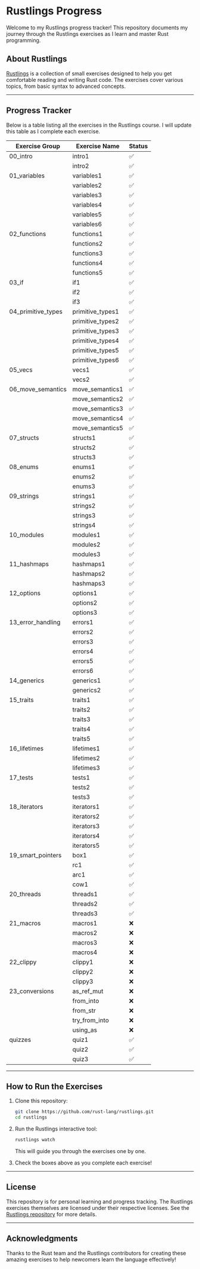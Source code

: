 # Rustlings Progress

Welcome to my Rustlings progress tracker! This repository documents my journey through the Rustlings exercises as I learn and master Rust programming.

## About Rustlings

[Rustlings](https://github.com/rust-lang/rustlings) is a collection of small exercises designed to help you get comfortable reading and writing Rust code. The exercises cover various topics, from basic syntax to advanced concepts.

---

## Progress Tracker

Below is a table listing all the exercises in the Rustlings course. I will update this table as I complete each exercise.

| Exercise Group         | Exercise Name          | Status  |
|------------------------|------------------------|---------|
| 00_intro               | intro1                | ✅     |
|                        | intro2                | ✅     |
| 01_variables           | variables1            | ✅     |
|                        | variables2            | ✅     |
|                        | variables3            | ✅     |
|                        | variables4            | ✅     |
|                        | variables5            | ✅     |
|                        | variables6            | ✅     |
| 02_functions           | functions1            | ✅     |
|                        | functions2            | ✅     |
|                        | functions3            | ✅     |
|                        | functions4            | ✅     |
|                        | functions5            | ✅     |
| 03_if                  | if1                   | ✅     |
|                        | if2                   | ✅     |
|                        | if3                   | ✅     |
| 04_primitive_types     | primitive_types1      | ✅     |
|                        | primitive_types2      | ✅     |
|                        | primitive_types3      | ✅     |
|                        | primitive_types4      | ✅     |
|                        | primitive_types5      | ✅     |
|                        | primitive_types6      | ✅     |
| 05_vecs                | vecs1                 | ✅     |
|                        | vecs2                 | ✅     |
| 06_move_semantics      | move_semantics1       | ✅     |
|                        | move_semantics2       | ✅     |
|                        | move_semantics3       | ✅     |
|                        | move_semantics4       | ✅     |
|                        | move_semantics5       | ✅     |
| 07_structs             | structs1              | ✅     |
|                        | structs2              | ✅     |
|                        | structs3              | ✅     |
| 08_enums               | enums1                | ✅     |
|                        | enums2                | ✅     |
|                        | enums3                | ✅     |
| 09_strings             | strings1              | ✅     |
|                        | strings2              | ✅     |
|                        | strings3              | ✅     |
|                        | strings4              | ✅     |
| 10_modules             | modules1              | ✅     |
|                        | modules2              | ✅     |
|                        | modules3              | ✅     |
| 11_hashmaps            | hashmaps1             | ✅     |
|                        | hashmaps2             | ✅     |
|                        | hashmaps3             | ✅     |
| 12_options             | options1              | ✅     |
|                        | options2              | ✅     |
|                        | options3              | ✅     |
| 13_error_handling      | errors1               | ✅     |
|                        | errors2               | ✅     |
|                        | errors3               | ✅     |
|                        | errors4               | ✅     |
|                        | errors5               | ✅     |
|                        | errors6               | ✅     |
| 14_generics            | generics1             | ✅     |
|                        | generics2             | ✅     |
| 15_traits              | traits1               | ✅     |
|                        | traits2               | ✅     |
|                        | traits3               | ✅     |
|                        | traits4               | ✅     |
|                        | traits5               | ✅     |
| 16_lifetimes           | lifetimes1            | ✅     |
|                        | lifetimes2            | ✅     |
|                        | lifetimes3            | ✅     |
| 17_tests               | tests1                | ✅     |
|                        | tests2                | ✅     |
|                        | tests3                | ✅     |
| 18_iterators           | iterators1            | ✅     |
|                        | iterators2            | ✅     |
|                        | iterators3            | ✅     |
|                        | iterators4            | ✅     |
|                        | iterators5            | ✅     |
| 19_smart_pointers      | box1                  | ✅     |
|                        | rc1                   | ✅     |
|                        | arc1                  | ✅     |
|                        | cow1                  | ✅     |
| 20_threads             | threads1              | ✅     |
|                        | threads2              | ✅     |
|                        | threads3              | ✅     |
| 21_macros              | macros1               | ❌     |
|                        | macros2               | ❌     |
|                        | macros3               | ❌     |
|                        | macros4               | ❌     |
| 22_clippy              | clippy1               | ❌     |
|                        | clippy2               | ❌     |
|                        | clippy3               | ❌     |
| 23_conversions         | as_ref_mut            | ❌     |
|                        | from_into             | ❌     |
|                        | from_str              | ❌     |
|                        | try_from_into         | ❌     |
|                        | using_as              | ❌     |
| quizzes                | quiz1                 | ✅     |
|                        | quiz2                 | ✅     |
|                        | quiz3                 | ✅     |

---

## How to Run the Exercises

1. Clone this repository:
   ```bash
   git clone https://github.com/rust-lang/rustlings.git
   cd rustlings
   ```
2. Run the Rustlings interactive tool:
   ```bash
   rustlings watch
   ```
   This will guide you through the exercises one by one.

3. Check the boxes above as you complete each exercise!

---

## License

This repository is for personal learning and progress tracking. The Rustlings exercises themselves are licensed under their respective licenses. See the [Rustlings repository](https://github.com/rust-lang/rustlings) for more details.

---

## Acknowledgments

Thanks to the Rust team and the Rustlings contributors for creating these amazing exercises to help newcomers learn the language effectively!
